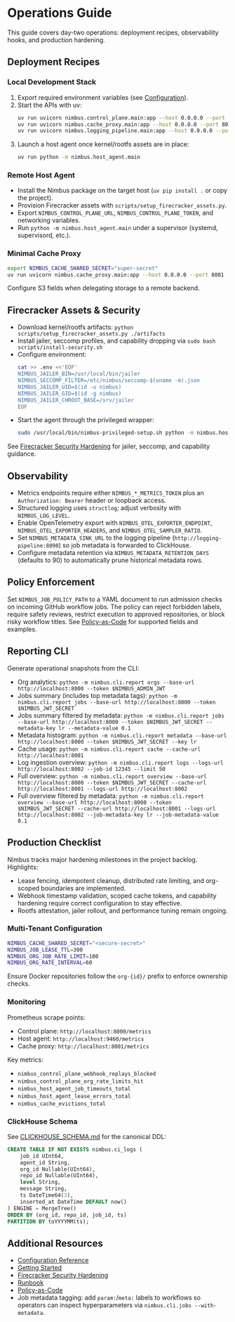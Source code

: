 # Operations Guide

This guide covers day-two operations: deployment recipes, observability hooks, and production hardening.

## Deployment Recipes

### Local Development Stack

1. Export required environment variables (see [Configuration](./configuration.md)).
2. Start the APIs with uv:
   ```bash
   uv run uvicorn nimbus.control_plane.main:app --host 0.0.0.0 --port 8000 --reload
   uv run uvicorn nimbus.cache_proxy.main:app --host 0.0.0.0 --port 8001 --reload
   uv run uvicorn nimbus.logging_pipeline.main:app --host 0.0.0.0 --port 8002 --reload
   ```
3. Launch a host agent once kernel/rootfs assets are in place:
   ```bash
   uv run python -m nimbus.host_agent.main
   ```

### Remote Host Agent

- Install the Nimbus package on the target host (`uv pip install .` or copy the project).
- Provision Firecracker assets with `scripts/setup_firecracker_assets.py`.
- Export `NIMBUS_CONTROL_PLANE_URL`, `NIMBUS_CONTROL_PLANE_TOKEN`, and networking variables.
- Run `python -m nimbus.host_agent.main` under a supervisor (systemd, supervisord, etc.).

### Minimal Cache Proxy

```bash
export NIMBUS_CACHE_SHARED_SECRET="super-secret"
uv run uvicorn nimbus.cache_proxy.main:app --host 0.0.0.0 --port 8001
```

Configure S3 fields when delegating storage to a remote backend.

## Firecracker Assets & Security

- Download kernel/rootfs artifacts: `python scripts/setup_firecracker_assets.py ./artifacts`
- Install jailer, seccomp profiles, and capability dropping via `sudo bash scripts/install-security.sh`
- Configure environment:
  ```bash
  cat >> .env <<'EOF'
  NIMBUS_JAILER_BIN=/usr/local/bin/jailer
  NIMBUS_SECCOMP_FILTER=/etc/nimbus/seccomp-$(uname -m).json
  NIMBUS_JAILER_UID=$(id -u nimbus)
  NIMBUS_JAILER_GID=$(id -g nimbus)
  NIMBUS_JAILER_CHROOT_BASE=/srv/jailer
  EOF
  ```
- Start the agent through the privileged wrapper:
  ```bash
  sudo /usr/local/bin/nimbus-privileged-setup.sh python -m nimbus.host_agent.main
  ```

See [Firecracker Security Hardening](./FIRECRACKER_SECURITY.md) for jailer, seccomp, and capability guidance.

## Observability

- Metrics endpoints require either `NIMBUS_*_METRICS_TOKEN` plus an `Authorization: Bearer` header or loopback access.
- Structured logging uses `structlog`; adjust verbosity with `NIMBUS_LOG_LEVEL`.
- Enable OpenTelemetry export with `NIMBUS_OTEL_EXPORTER_ENDPOINT`, `NIMBUS_OTEL_EXPORTER_HEADERS`, and `NIMBUS_OTEL_SAMPLER_RATIO`.
- Set `NIMBUS_METADATA_SINK_URL` to the logging pipeline (`http://logging-pipeline:8090`) so job metadata is forwarded to ClickHouse.
- Configure metadata retention via `NIMBUS_METADATA_RETENTION_DAYS` (defaults to 90) to automatically prune historical metadata rows.

## Policy Enforcement

Set `NIMBUS_JOB_POLICY_PATH` to a YAML document to run admission checks on incoming GitHub workflow jobs. The policy can reject forbidden labels, require safety reviews, restrict execution to approved repositories, or block risky workflow titles. See [Policy-as-Code](./policy-as-code.md) for supported fields and examples.

## Reporting CLI

Generate operational snapshots from the CLI:

- Org analytics: `python -m nimbus.cli.report orgs --base-url http://localhost:8000 --token $NIMBUS_ADMIN_JWT`
- Jobs summary (includes top metadata tags): `python -m nimbus.cli.report jobs --base-url http://localhost:8000 --token $NIMBUS_JWT_SECRET`
- Jobs summary filtered by metadata: `python -m nimbus.cli.report jobs --base-url http://localhost:8000 --token $NIMBUS_JWT_SECRET --metadata-key lr --metadata-value 0.1`
- Metadata histogram: `python -m nimbus.cli.report metadata --base-url http://localhost:8000 --token $NIMBUS_JWT_SECRET --key lr`
- Cache usage: `python -m nimbus.cli.report cache --cache-url http://localhost:8001`
- Log ingestion overview: `python -m nimbus.cli.report logs --logs-url http://localhost:8002 --job-id 12345 --limit 50`
- Full overview: `python -m nimbus.cli.report overview --base-url http://localhost:8000 --token $NIMBUS_JWT_SECRET --cache-url http://localhost:8001 --logs-url http://localhost:8002`
- Full overview filtered by metadata: `python -m nimbus.cli.report overview --base-url http://localhost:8000 --token $NIMBUS_JWT_SECRET --cache-url http://localhost:8001 --logs-url http://localhost:8002 --job-metadata-key lr --job-metadata-value 0.1`

## Production Checklist

Nimbus tracks major hardening milestones in the project backlog. Highlights:

- Lease fencing, idempotent cleanup, distributed rate limiting, and org-scoped boundaries are implemented.
- Webhook timestamp validation, scoped cache tokens, and capability hardening require correct configuration to stay effective.
- Rootfs attestation, jailer rollout, and performance tuning remain ongoing.

### Multi-Tenant Configuration

```bash
NIMBUS_CACHE_SHARED_SECRET="<secure-secret>"
NIMBUS_JOB_LEASE_TTL=300
NIMBUS_ORG_JOB_RATE_LIMIT=100
NIMBUS_ORG_RATE_INTERVAL=60
```

Ensure Docker repositories follow the `org-{id}/` prefix to enforce ownership checks.

### Monitoring

Prometheus scrape points:

- Control plane: `http://localhost:8000/metrics`
- Host agent: `http://localhost:9460/metrics`
- Cache proxy: `http://localhost:8001/metrics`

Key metrics:

- `nimbus_control_plane_webhook_replays_blocked`
- `nimbus_control_plane_org_rate_limits_hit`
- `nimbus_host_agent_job_timeouts_total`
- `nimbus_host_agent_lease_errors_total`
- `nimbus_cache_evictions_total`

### ClickHouse Schema

See [CLICKHOUSE_SCHEMA.md](./CLICKHOUSE_SCHEMA.md) for the canonical DDL:

```sql
CREATE TABLE IF NOT EXISTS nimbus.ci_logs (
    job_id UInt64,
    agent_id String,
    org_id Nullable(UInt64),
    repo_id Nullable(UInt64),
    level String,
    message String,
    ts DateTime64(3),
    inserted_at DateTime DEFAULT now()
) ENGINE = MergeTree()
ORDER BY (org_id, repo_id, job_id, ts)
PARTITION BY toYYYYMM(ts);
```

## Additional Resources

- [Configuration Reference](./configuration.md)
- [Getting Started](./getting-started.md)
- [Firecracker Security Hardening](./FIRECRACKER_SECURITY.md)
- [Runbook](./runbook.md)
- [Policy-as-Code](./policy-as-code.md)
- Job metadata tagging: add `param:`/`meta:` labels to workflows so operators can inspect hyperparameters via `nimbus.cli.jobs --with-metadata`.
